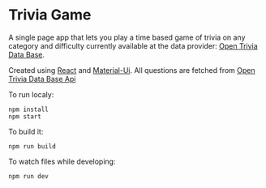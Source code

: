 # Trivia Game

A single page app that lets you play a time based game of trivia on any category and difficulty currently available at the data provider: [Open Trivia Data Base](https://opentdb.com/). 

Created using [React](https://reactjs.org/) and [Material-Ui](https://material-ui.com/). All questions are fetched from [Open Trivia Data Base Api](https://opentdb.com/)

To run localy:
```
npm install
npm start
``` 
To build it:
```
npm run build
```
To watch files while developing:
```
npm run dev
```
